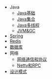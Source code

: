 * Java
	* [Java基础](/java/elementary/)
	* [Java集合](/java/collection/) 
	* [Java多线程](/java/thread/)
	* [JVM&GC](/java/gc/)
* [Spring](/spring/)
* [Redis](/redis/)
* [数据库](/db/)
* 网络
	* [网络通信和协议](/network/agreement/)
	* [Netty和RPC](/network/netty/)
* [设计模式](/design/)

